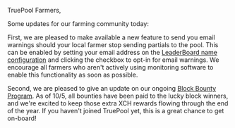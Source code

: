 
TruePool Farmers,

Some updates for our farming community today:

First, we are pleased to make available a new feature to send you email warnings should your local farmer stop sending partials to the pool. This can be enabled by setting your email address on the [LeaderBoard name configuration](https://truepool.io/kb/set-friendly-leaderboard-name) and clicking the checkbox to opt-in for email warnings. We encourage all farmers who aren't actively using monitoring software to enable this functionality as soon as possible.

Second, we are pleased to give an update on our ongoing [Block Bounty Program](https://truepool.io/news/update-2021-09-28). As of 10/5, all bounties have been paid to the lucky block winners, and we're excited to keep those extra XCH rewards flowing through the end of the year. If you haven't joined TruePool yet, this is a great chance to get on-board!



